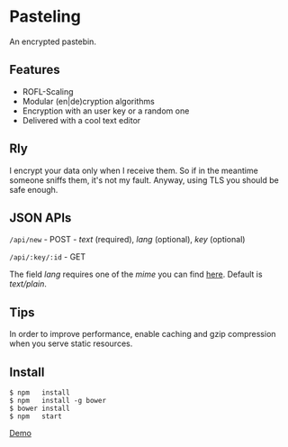 Pasteling
=========
An encrypted pastebin.

Features
--------
- ROFL-Scaling
- Modular (en|de)cryption algorithms
- Encryption with an user key or a random one
- Delivered with a cool text editor

Rly
---
I encrypt your data only when I receive them. So if in the meantime someone sniffs them, it's not my fault. Anyway, using TLS you should be safe enough.

JSON APIs
---------
`/api/new`      - POST - *text* (required), *lang* (optional), *key* (optional)

`/api/:key/:id` - GET

The field *lang* requires one of the *mime* you can find [here](http://codemirror.net/mode/meta.js). Default is *text/plain*.

Tips
----
In order to improve performance, enable caching and gzip compression when you serve static resources.

Install
-------
```
$ npm   install
$ npm   install -g bower
$ bower install
$ npm   start
```

[Demo](http://pasteling.giovannicapuano.net)
